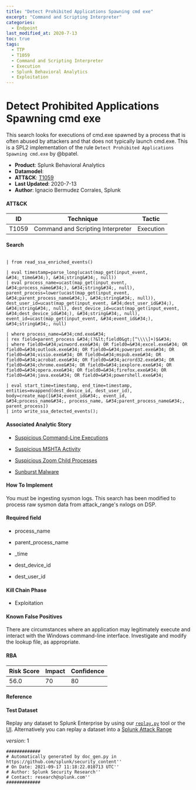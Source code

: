 ```yaml
---
title: "Detect Prohibited Applications Spawning cmd exe"
excerpt: "Command and Scripting Interpreter"
categories:
  - Endpoint
last_modified_at: 2020-7-13
toc: true
tags:
  - TTP
  - T1059
  - Command and Scripting Interpreter
  - Execution
  - Splunk Behavioral Analytics
  - Exploitation
---
```


# Detect Prohibited Applications Spawning cmd exe

This search looks for executions of cmd.exe spawned by a process that is often abused by attackers and that does not typically launch cmd.exe. This is a SPL2 implementation of the rule `Detect Prohibited Applications Spawning cmd.exe` by @bpatel.

- **Product**: Splunk Behavioral Analytics
- **Datamodel**:
- **ATT&CK**: [T1059](https://attack.mitre.org/techniques/T1059/)
- **Last Updated**: 2020-7-13
- **Author**: Ignacio Bermudez Corrales, Splunk


#### ATT&CK

| ID          | Technique   | Tactic       |
| ----------- | ----------- |--------------|
| T1059 | Command and Scripting Interpreter | Execution |


#### Search

```

| from read_ssa_enriched_events()

| eval timestamp=parse_long(ucast(map_get(input_event, &#34;_time&#34;), &#34;string&#34;, null)) 
| eval process_name=ucast(map_get(input_event, &#34;process_name&#34;), &#34;string&#34;, null), parent_process=lower(ucast(map_get(input_event, &#34;parent_process_name&#34;), &#34;string&#34;, null)), dest_user_id=ucast(map_get(input_event, &#34;dest_user_id&#34;), &#34;string&#34;, null), dest_device_id=ucast(map_get(input_event, &#34;dest_device_id&#34;), &#34;string&#34;, null), event_id=ucast(map_get(input_event, &#34;event_id&#34;), &#34;string&#34;, null)

| where process_name=&#34;cmd.exe&#34; 
| rex field=parent_process &#34;(?&lt;field0&gt;[^\\\\]+)$&#34; 
| where field0=&#34;winword.exe&#34; OR field0=&#34;excel.exe&#34; OR field0=&#34;outlook.exe&#34; OR field0=&#34;powerpnt.exe&#34; OR field0=&#34;visio.exe&#34; OR field0=&#34;mspub.exe&#34; OR field0=&#34;acrobat.exe&#34; OR field0=&#34;acrord32.exe&#34; OR field0=&#34;chrome.exe&#34; OR field0=&#34;iexplore.exe&#34; OR field0=&#34;opera.exe&#34; OR field0=&#34;firefox.exe&#34; OR field0=&#34;java.exe&#34; OR field0=&#34;powershell.exe&#34;

| eval start_time=timestamp, end_time=timestamp, entities=mvappend(dest_device_id, dest_user_id), body=create_map([&#34;event_id&#34;, event_id,  &#34;process_name&#34;, process_name, &#34;parent_process_name&#34;, parent_process]) 
| into write_ssa_detected_events();
```

#### Associated Analytic Story

* [Suspicious Command-Line Executions](_stories/suspicious_command-line_executions)

* [Suspicious MSHTA Activity](_stories/suspicious_mshta_activity)

* [Suspicious Zoom Child Processes](_stories/suspicious_zoom_child_processes)

* [Sunburst Malware](_stories/sunburst_malware)


#### How To Implement
You must be ingesting sysmon logs. This search has been modified to process raw sysmon data from attack_range&#39;s nxlogs on DSP.

#### Required field

* process_name

* parent_process_name

* _time

* dest_device_id

* dest_user_id


#### Kill Chain Phase

* Exploitation


#### Known False Positives
There are circumstances where an application may legitimately execute and interact with the Windows command-line interface. Investigate and modify the lookup file, as appropriate.



#### RBA

| Risk Score  | Impact      | Confidence   |
| ----------- | ----------- |--------------|
| 56.0 | 70 | 80 |



#### Reference


#### Test Dataset
Replay any dataset to Splunk Enterprise by using our [`replay.py`](https://github.com/splunk/attack_data#using-replaypy) tool or the [UI](https://github.com/splunk/attack_data#using-ui).
Alternatively you can replay a dataset into a [Splunk Attack Range](https://github.com/splunk/attack_range#replay-dumps-into-attack-range-splunk-server)



_version_: 1

```
#############
# Automatically generated by doc_gen.py in https://github.com/splunk/security_content''
# On Date: 2021-09-17 11:18:22.010713 UTC''
# Author: Splunk Security Research''
# Contact: research@splunk.com''
#############
```
